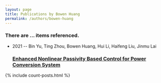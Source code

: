 ```yaml
---
layout: page
title: Publications by Bowen Huang
permalink: /authors/bowen-huang
---
```


<h3 id="number-posts">There are ... items referenced.</h3>
<ul class="post-list">
<li><span class='post-meta'>2021 -- Bin Yu, Ting Zhou, Bowen Huang, Hui Li, Haifeng Liu, Jinmu Lai</span><h3><a class='post-link' href="{{ site.baseurl }}/enhanced-nonlinear-passivity-based-control-for-power-conversion-system">Enhanced Nonlinear Passivity Based Control for Power Conversion System</a></h3></li>

</ul>
{% include count-posts.html %}
